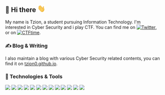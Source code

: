 ## 👻 Hi there <img src="https://github.com/Tzion0/Tzion0/blob/main/emoji/wave.gif" width="25px">

My name is Tzion, a student pursuing Information Technology. I'm interested in Cyber Security and i play CTF. You can find me on [![Twitter][1.2]][1], or on [![CTFtime][2.2]][2].

### ✍️ Blog & Writing
I also maintain a blog with various Cyber Security related contents, you can find it on [tzion0.github.io](https://tzion0.github.io).

### 🔧 Technologies & Tools
<img src="https://img.shields.io/badge/OS-Linux-9cf?style=flat&logo=Debian&labelColor=black" width="80px"> <img src="https://img.shields.io/badge/Code-Python-9cf?style=flat&logo=python&labelColor=black" width="85px"> <img src="https://img.shields.io/badge/Code-C-9cf?style=flat&logo=C&labelColor=black" width="65px"> <img src="https://img.shields.io/badge/Code-Assembly-9cf?style=flat&logo=AssemblyScript&labelColor=black" width="90px"> <img src="https://img.shields.io/badge/Code-HTML-9cf?style=flat&logo=HTML5&labelColor=black" width="75px"> <img src="https://img.shields.io/badge/Code-CSS-9cf?style=flat&logo=CSS%20Wizardry&labelColor=black" width="75px"> <img src="https://img.shields.io/badge/Code-PHP-9cf?style=flat&logo=PHP&labelColor=black" width="75px"> <img src="https://img.shields.io/badge/Code-Javascript-9cf?style=flat&logo=JavaScript&labelColor=black" width="95px"> <img src="https://img.shields.io/badge/Shell-Bash-9cf?style=flat&logo=GNU%20Bash&labelColor=black" width="85px"> <img src="https://img.shields.io/badge/Note-Joplin-9cf?style=flat&logo=Joplin&labelColor=black" width="85px"> <img src="https://img.shields.io/badge/Editor-Sublime%20Text-9cf?style=flat&logo=Sublime%20Text&labelColor=black" width="100px"> <img src="https://img.shields.io/badge/Browser-Firefox-9cf?style=flat&logo=Firefox%20Browser&labelColor=black" width="95px"> <img src="https://img.shields.io/badge/VM-VirtualBox-9cf?style=flat&logo=VirtualBox&labelColor=black" width="85px">


<!-- Icons -->

[1.2]: https://github.com/Tzion0/Tzion0/tree/main/icons/twitter.png (twitter icon without padding)
[2.2]: https://github.com/Tzion0/Tzion0/tree/main/icons/linkedin-3-16.png (LinkedIn icon without padding)

<!-- Links to your social media accounts -->

[1]: https://twitter.com/Tzion0
[2]: https://ctftime.org/team/144469


